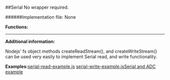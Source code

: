 ##Serial
No wrapper required. 

######Implementation file: None

**Functions:**

____
**Additional information:**

Nodejs' fs object methods createReadStream(), and createWriteStream() can be used very easily to implement Serial read, and write functionality.

**Examples:**[serial-read-example.js](https://github.com/wphermans/Bonejs/blob/master/examples/serial-read-example.js) [serial-write-example.js](https://github.com/wphermans/Bonejs/blob/master/examples/serial-write-example.js)[Serial and ADC example](https://github.com/wphermans/Bonejs/blob/master/examples/test.js)